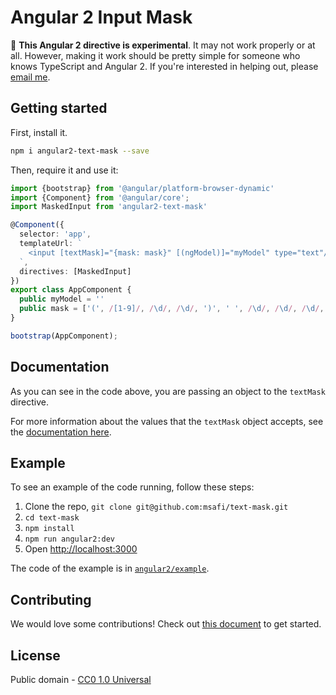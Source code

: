 # Angular 2 Input Mask

&#x1F6A7; **This Angular 2 directive is experimental**. It may not work properly or at all. However,
making it work should be pretty simple for someone who knows TypeScript and Angular 2.
If you're interested in helping out, please [email me](mailto:msafi@msafi.com).

## Getting started

First, install it.

```bash
npm i angular2-text-mask --save
```

Then, require it and use it:

```typescript
import {bootstrap} from '@angular/platform-browser-dynamic'
import {Component} from '@angular/core';
import MaskedInput from 'angular2-text-mask'

@Component({
  selector: 'app',
  templateUrl: `
    <input [textMask]="{mask: mask}" [(ngModel)]="myModel" type="text"/>
  `,
  directives: [MaskedInput]
})
export class AppComponent {
  public myModel = ''
  public mask = ['(', /[1-9]/, /\d/, /\d/, ')', ' ', /\d/, /\d/, /\d/, '-', /\d/, /\d/, /\d/, /\d/]
}

bootstrap(AppComponent);
```

## Documentation

As you can see in the code above, you are passing an object to the `textMask` directive.

For more information about the values that the `textMask` object accepts, see
the [documentation here](https://github.com/msafi/text-mask/blob/master/componentDocumentation.md#readme).

## Example

To see an example of the code running, follow these steps:

1. Clone the repo, `git clone git@github.com:msafi/text-mask.git`
1. `cd text-mask`
1. `npm install`
1. `npm run angular2:dev`
1. Open [http://localhost:3000](http://localhost:3000)

The code of the example is in [`angular2/example`](https://github.com/msafi/text-mask/tree/master/angular2/example).

## Contributing

We would love some contributions! Check out [this document](https://github.com/msafi/text-mask/blob/master/howToContribute.md#readme) to get started.

## License

Public domain - [CC0 1.0 Universal](https://creativecommons.org/publicdomain/zero/1.0/)
